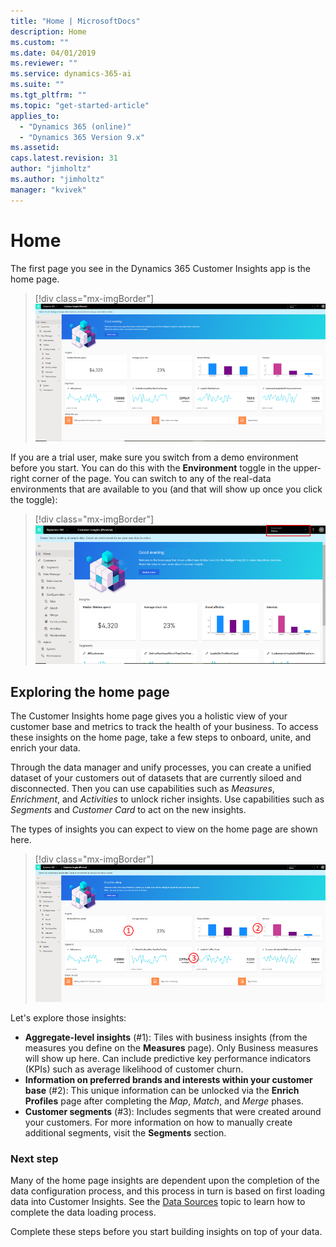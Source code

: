 ```yaml
---
title: "Home | MicrosoftDocs"
description: Home
ms.custom: ""
ms.date: 04/01/2019
ms.reviewer: ""
ms.service: dynamics-365-ai
ms.suite: ""
ms.tgt_pltfrm: ""
ms.topic: "get-started-article"
applies_to: 
  - "Dynamics 365 (online)"
  - "Dynamics 365 Version 9.x"
ms.assetid: 
caps.latest.revision: 31
author: "jimholtz"
ms.author: "jimholtz"
manager: "kvivek"
---
```

# Home 

The first page you see in the Dynamics 365 Customer Insights app is the home page. 

> [!div class="mx-imgBorder"] 
> ![Insights on Home page](media/home-page-insights.png "Insights on Home page")

If you are a trial user, make sure you switch from a demo environment before you start. You can do this with the **Environment** toggle in the upper-right corner of the page. You can switch to any of the real-data environments that are available to you (and that will show up once you click the toggle):

> [!div class="mx-imgBorder"] 
> ![Switch environment](media/home-page-environment-switcher.png "Switch environment")

## Exploring the home page

The Customer Insights home page gives you a holistic view of your customer base and metrics to track the health of your business. To access these insights on the home page, take a few steps to onboard, unite, and enrich your data. 

Through the data manager and unify processes, you can create a unified dataset of your customers out of datasets that are currently siloed and disconnected. Then you can use capabilities such as *Measures*, *Enrichment*, and *Activities* to unlock richer insights. Use capabilities such as *Segments* and *Customer Card* to act on the new insights.

The types of insights you can expect to view on the home page are shown here.

> [!div class="mx-imgBorder"] 
> ![Insights on Home page](media/home-page-insights2.png "Insights on Home page")

Let's explore those insights:

- **Aggregate-level insights** (#1): Tiles with business insights (from the measures you define on the **Measures** page). Only Business measures will show up here. Can include predictive key performance indicators (KPIs) such as average likelihood of customer churn.
- **Information on preferred brands and interests within your customer base** (#2): This unique information can be unlocked via the **Enrich Profiles** page after completing the *Map*, *Match*, and *Merge* phases.  
- **Customer segments** (#3): Includes segments that were created around your customers. For more information on how to manually create additional segments, visit the **Segments** section.

### Next step
Many of the home page insights are dependent upon the completion of the data configuration process, and this process in turn is based on first loading data into Customer Insights. See the <!-- [Data Manager](pm-data-manager.md) or --> [Data Sources](pm-data-sources.md) topic to learn how to complete the data loading process. 

Complete these steps before you start building insights on top of your data. 

 
